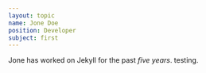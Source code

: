 ```yaml
---
layout: topic
name: Jone Doe
position: Developer
subject: first
---
```

Jone has worked on Jekyll for the past *five years*.
testing.
